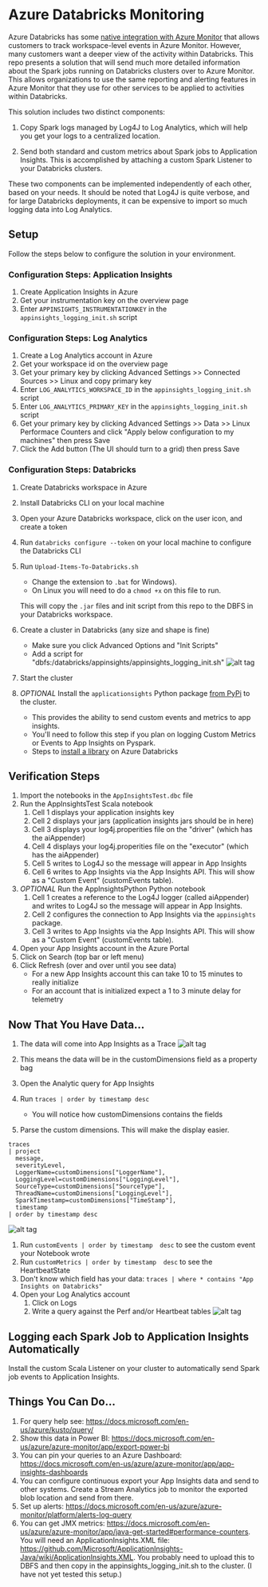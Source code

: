 # Azure Databricks Monitoring

Azure Databricks has some [native integration with Azure Monitor](https://docs.microsoft.com/en-us/azure/databricks/administration-guide/account-settings/azure-diagnostic-logs)
that allows customers to track workspace-level events in Azure Monitor.  However, many customers
want a deeper view of the activity within Databricks.  This repo presents a solution that
will send much more detailed information about the Spark jobs running on Databricks clusters
over to Azure Monitor.  This allows organizations to use the same reporting and alerting features
in Azure Monitor that they use for other services to be applied to activities within Databricks.

This solution includes two distinct components:
1. Copy Spark logs managed by Log4J to Log Analytics, which will help you get your
logs to a centralized location.

2. Send both standard and custom metrics about Spark jobs to Application Insights.  This is
accomplished by attaching a custom Spark Listener to your Databricks clusters.

These two components can be implemented independently of each other, based on your needs.  It
should be noted that Log4J is quite verbose, and for large Databricks deployments, it can be
expensive to import so much logging data into Log Analytics.

## Setup
Follow the steps below to configure the solution in your environment.

### Configuration Steps: Application Insights
1. Create Application Insights in Azure 
1. Get your instrumentation key on the overview page
1. Enter `APPINSIGHTS_INSTRUMENTATIONKEY` in the `appinsights_logging_init.sh` script

### Configuration Steps: Log Analytics
1. Create a Log Analytics account in Azure
1. Get your workspace id on the overview page
1. Get your primary key by clicking Advanced Settings >> Connected Sources >> Linux and copy primary key
1. Enter `LOG_ANALYTICS_WORKSPACE_ID` in the `appinsights_logging_init.sh` script
1. Enter `LOG_ANALYTICS_PRIMARY_KEY` in the `appinsights_logging_init.sh` script
1. Get your primary key by clicking Advanced Settings >> Data >> Linux Performace Counters and click "Apply below configuration to my machines" then press Save
1. Click the Add button (The UI should turn to a grid) then press Save

### Configuration Steps: Databricks
1. Create Databricks workspace in Azure
1. Install Databricks CLI on your local machine
1. Open your Azure Databricks workspace, click on the user icon, and create a token
1. Run `databricks configure --token` on your local machine to configure the Databricks CLI
1. Run `Upload-Items-To-Databricks.sh`
   - Change the extension to `.bat` for Windows).
   - On Linux you will need to do a `chmod +x` on this file to run.

   This will copy the `.jar` files and init script from this repo to the DBFS in your Databricks
   workspace.

1. Create a cluster in Databricks (any size and shape is fine)
    - Make sure you click Advanced Options and "Init Scripts"
    - Add a script for "dbfs:/databricks/appinsights/appinsights_logging_init.sh"
    ![alt tag](https://raw.githubusercontent.com/AnalyticJeremy/Azure-Databricks-Monitoring/main/images/databrickscluster.png)
1. Start the cluster    
1. *OPTIONAL* Install the `applicationsights` Python package
   [from PyPi](https://pypi.org/project/applicationinsights/) to the cluster.
    - This provides the ability to send custom events and metrics to app insights.
    - You'll need to follow this step if you plan on logging Custom Metrics or Events to App Insights on Pyspark.
    - Steps to [install a library](https://docs.azuredatabricks.net/user-guide/libraries.html#install-libraries) on Azure Databricks

## Verification Steps
1. Import the notebooks in the `AppInsightsTest.dbc` file
1. Run the AppInsightsTest Scala notebook
    1. Cell 1 displays your application insights key
    1. Cell 2 displays your jars (application insights jars should be in here)
    1. Cell 3 displays your log4j.properities file on the "driver" (which has the aiAppender)
    1. Cell 4 displays your log4j.properities file on the "executor" (which has the aiAppender)
    1. Cell 5 writes to Log4J so the message will appear in App Insights
    1. Cell 6 writes to App Insights via the App Insights API.  This will show as a "Custom Event" (customEvents table).
1. *OPTIONAL* Run the AppInsightsPython Python notebook
    1. Cell 1 creates a reference to the Log4J logger (called aiAppender) and writes to Log4J so the message will appear in App Insights.
    1. Cell 2 configures the connection to App Insights via the `appinsights` package.
    1. Cell 3 writes to App Insights via the App Insights API. This will show as a "Custom Event" (customEvents table).
1. Open your App Insights account in the Azure Portal
1. Click on Search (top bar or left menu)
1. Click Refresh (over and over until you see data)
    - For a new App Insights account this can take 10 to 15 minutes to really initialize
    - For an account that is initialized expect a 1 to 3 minute delay for telemetry

## Now That You Have Data...
1. The data will come into App Insights as a Trace
![alt tag](https://raw.githubusercontent.com/AnalyticJeremy/Azure-Databricks-Monitoring/main/images/dimensiondata.png)

1. This means the data will be in the customDimensions field as a property bag
1. Open the Analytic query for App Insights
1. Run ``` traces | order by timestamp desc ```
   - You will notice how customDimensions contains the fields 
1. Parse the custom dimensions.  This will make the display easier.
```
traces 
| project 
  message,
  severityLevel,
  LoggerName=customDimensions["LoggerName"], 
  LoggingLevel=customDimensions["LoggingLevel"],
  SourceType=customDimensions["SourceType"],
  ThreadName=customDimensions["LoggingLevel"],
  SparkTimestamp=customDimensions["TimeStamp"],
  timestamp 
| order by timestamp desc
```

![alt tag](https://raw.githubusercontent.com/AnalyticJeremy/Azure-Databricks-Monitoring/main/images/formatteddata.png)

1. Run ``` customEvents | order by timestamp  desc ``` to see the custom event your Notebook wrote
1. Run ``` customMetrics | order by timestamp  desc ``` to see the HeartbeatState
1. Don't know which field has your data: ``` traces | where * contains "App Insights on Databricks"    ```
1. Open your Log Analytics account
   1. Click on Logs
   1. Write a query against the Perf and/or Heartbeat tables
   ![alt tag](https://raw.githubusercontent.com/AnalyticJeremy/Azure-Databricks-Monitoring/main/images/perfdata.png)

## Logging each Spark Job to Application Insights Automatically

Install the custom Scala Listener on your cluster to automatically send Spark job events to Application Insights.


## Things You Can Do...
1. For query help see: https://docs.microsoft.com/en-us/azure/kusto/query/
1. Show this data in Power BI: https://docs.microsoft.com/en-us/azure/azure-monitor/app/export-power-bi
1. You can pin your queries to an Azure Dashboard: https://docs.microsoft.com/en-us/azure/azure-monitor/app/app-insights-dashboards
1. You can configure continuous export your App Insights data and send to other systems. Create a Stream Analytics job to monitor the exported blob location and send from there.
1. Set up alerts: https://docs.microsoft.com/en-us/azure/azure-monitor/platform/alerts-log-query
1. You can get JMX metrics: https://docs.microsoft.com/en-us/azure/azure-monitor/app/java-get-started#performance-counters.  You will need an ApplicationInsights.XML file: https://github.com/Microsoft/ApplicationInsights-Java/wiki/ApplicationInsights.XML.  You probably need to upload this to DBFS and then copy in the appinsights_logging_init.sh to the cluster. (I have not yet tested this setup.)
